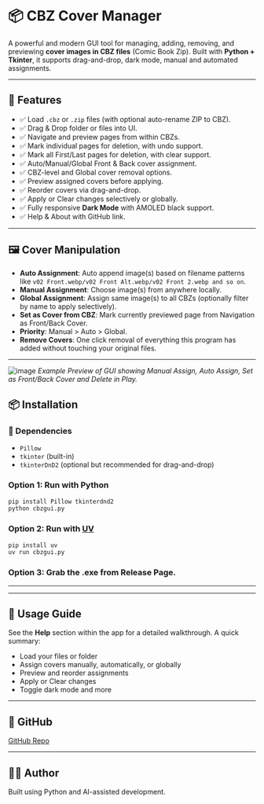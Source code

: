 # 📦 CBZ Cover Manager

A powerful and modern GUI tool for managing, adding, removing, and previewing **cover images in CBZ files** (Comic Book Zip). Built with **Python + Tkinter**, it supports drag-and-drop, dark mode, manual and automated assignments.

---

## 🚀 Features

- ✅ Load `.cbz` or `.zip` files (with optional auto-rename ZIP to CBZ).
- ✅ Drag & Drop folder or files into UI.
- ✅ Navigate and preview pages from within CBZs.
- ✅ Mark individual pages for deletion, with undo support.
- ✅ Mark all First/Last pages for deletion, with clear support.
- ✅ Auto/Manual/Global Front & Back cover assignment.
- ✅ CBZ-level and Global cover removal options.
- ✅ Preview assigned covers before applying.
- ✅ Reorder covers via drag-and-drop.
- ✅ Apply or Clear changes selectively or globally.
- ✅ Fully responsive **Dark Mode** with AMOLED black support.
- ✅ Help & About with GitHub link.

---

## 🖼️ Cover Manipulation

- **Auto Assignment**: Auto append image(s) based on filename patterns like `v02 Front.webp/v02 Front Alt.webp/v02 Front 2.webp and so on`.
- **Manual Assignment**: Choose image(s) from anywhere locally.
- **Global Assignment**: Assign same image(s) to all CBZs (optionally filter by name to apply selectively).
- **Set as Cover from CBZ**: Mark currently previewed page from Navigation as Front/Back Cover.
- **Priority**: Manual > Auto > Global.
- **Remove Covers**: One click removal of everything this program has added without touching your original files.

---
![image](https://github.com/user-attachments/assets/1ace9cb9-5436-4c15-a0df-7e2a852d020c)
_Example Preview of GUI showing Manual Assign, Auto Assign, Set as Front/Back Cover and Delete in Play._

## 📦 Installation

### 🧪 Dependencies

- `Pillow`
- `tkinter` (built-in)
- `tkinterDnD2` (optional but recommended for drag-and-drop)

### Option 1: Run with Python

```bash
pip install Pillow tkinterdnd2
python cbzgui.py
```

### Option 2: Run with [UV](https://github.com/astral-sh/uv)

```bash
pip install uv
uv run cbzgui.py
```
### Option 3: Grab the .exe from Release Page.
---

---

## 📖 Usage Guide

See the **Help** section within the app for a detailed walkthrough. A quick summary:

- Load your files or folder
- Assign covers manually, automatically, or globally
- Preview and reorder assignments
- Apply or Clear changes
- Toggle dark mode and more

---

## 🔗 GitHub

[GitHub Repo](https://github.com/Ark1369/CBZ-Cover-Manager)

---

## 🧑‍💻 Author

Built using Python and AI-assisted development.
